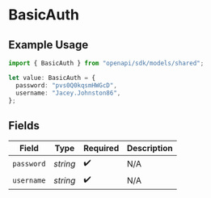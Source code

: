 # BasicAuth

## Example Usage

```typescript
import { BasicAuth } from "openapi/sdk/models/shared";

let value: BasicAuth = {
  password: "pvs0Q0kqsmHWGcD",
  username: "Jacey.Johnston86",
};
```

## Fields

| Field              | Type               | Required           | Description        |
| ------------------ | ------------------ | ------------------ | ------------------ |
| `password`         | *string*           | :heavy_check_mark: | N/A                |
| `username`         | *string*           | :heavy_check_mark: | N/A                |